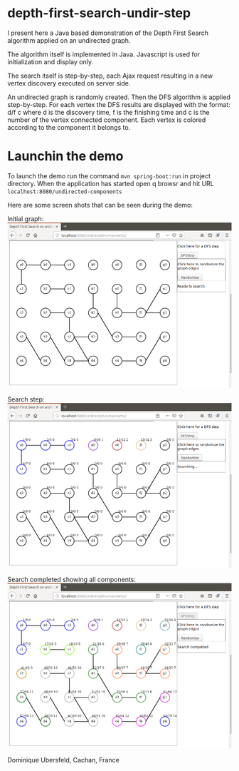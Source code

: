 # depth-first-search-undir-step
I present here a Java based demonstration of the Depth First Search algorithm applied on an undirected graph.

The algorithm itself is implemented in Java. Javascript is used for initialization and display only.

The search itself is step-by-step, each Ajax request resulting in a new vertex discovery executed on server side.

An undirected graph is randomly created. Then the DFS algorithm is applied step-by-step.
For each vertex the DFS results are displayed with the format:
d/f c
where d is the discovery time, f is the finishing time and c is the number of the vertex connected component.
Each vertex is colored according to the component it belongs to. 



# Launchin the demo
To launch the demo run the command `mvn spring-boot:run` in project directory. When the application has started open q browsr and hit URL `localhost:8080/undirected-components`

Here are some screen shots that can be seen during the demo:

Initial graph:
![alt text](images/initGraph.png "Initial graph")

Search step:
![alt text](images/searchStep.png "Search step")

Search completed showing all components:
![alt text](images/searchCompleted.png "Search completed")


Dominique Ubersfeld, Cachan, France
